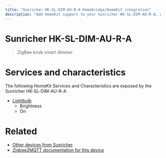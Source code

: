 ```yaml
---
title: "Sunricher HK-SL-DIM-AU-R-A Homebridge/HomeKit integration"
description: "Add HomeKit support to your Sunricher HK-SL-DIM-AU-R-A, using Homebridge, Zigbee2MQTT and homebridge-z2m."
---
```

<!---
This file has been GENERATED using src/docgen/docgen.ts
DO NOT EDIT THIS FILE MANUALLY!
-->
# Sunricher HK-SL-DIM-AU-R-A
> ZigBee knob smart dimmer


# Services and characteristics
The following HomeKit Services and Characteristics are exposed by
the Sunricher HK-SL-DIM-AU-R-A

* [Lightbulb](../../light.md)
  * Brightness
  * On


# Related
* [Other devices from Sunricher](../index.md#sunricher)
* [Zigbee2MQTT documentation for this device](https://www.zigbee2mqtt.io/devices/HK-SL-DIM-AU-R-A.html)
